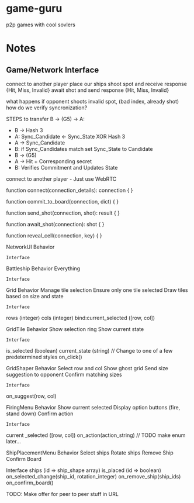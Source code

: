 # game-guru
p2p games with cool sovlers

# Notes
Game/Network Interface
----------------------

connect to another player
place our ships
shoot spot and receive response {Hit, Miss, Invalid}
await shot and send response {Hit, Miss, Invalid}

what happens if opponent shoots invalid spot, (bad index, already shot)
how do we verify syncronization?



STEPS to transfer B -> (G5) -> A:
- B -> Hash 3
- A: Sync_Candidate <- Sync_State XOR Hash 3
- A -> Sync_Candidate
- B: if Sync_Candidates match set Sync_State to Candidate
- B -> (G5)
- A -> Hit + Corresponding secret
- B: Verifies Commitment and Updates State

connect to another player - Just use WebRTC

function connect(connection_details): connection {
}

function commit_to_board(connection, dict) {
}

function send_shot(connection, shot): result {
}

function await_shot(connection): shot {
}

function reveal_cell(connection, key) {
}









NetworkUI
	Behavior


	
	Interface



Battleship
	Behavior
Everything
	
	Interface



Grid
	Behavior
Manage tile selection
Ensure only one tile selected
Draw tiles based on size and state
	
	Interface
rows (integer)
cols (integer)
bind:current_selected ([row, col])

GridTile
	Behavior
Show selection ring
Show current state
	
	Interface
is_selected (boolean)
current_state (string) // Change to one of a few predetermined styles
on_click()

GridShaper
	Behavior
Select row and col
Show ghost grid
Send size suggestion to opponent
Confirm matching sizes
	
	Interface
on_suggest(row, col)

FiringMenu
	Behavior
Show current selected
Display option buttons (fire, stand down)
Confirm action
	
	Interface
current _selected ([row, col])
on_action(action_string) // TODO make enum later…

ShipPlacementMenu
	Behavior
Select ships
Rotate ships
Remove Ship
Confirm Board

Interface
ships (id => ship_shape array)
is_placed (id => boolean)
on_selected_change(ship_id, rotation_integer)
on_remove_ship(ship_ids)
on_confirm_board()



TODO: Make offer for peer to peer stuff in URL
